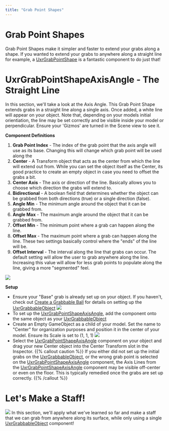 ```yaml
---
title: "Grab Point Shapes"
---
```


# Grab Point Shapes

Grab Point Shapes make it simpler and faster to extend your grabs along a shape. If you wanted to extend your grabs to anywhere along a straight line for example, a [UxrGrabPointShape](/api/T_UltimateXR_Manipulation_UxrGrabPointShape#uxrgrabpointshape-class) is a fantastic component to do just that!

# UxrGrabPointShapeAxisAngle - The Straight Line
In this section, we'll take a look at the Axis Angle. This Grab Point Shape extends grabs in a straight line along a single axis. Once added, a white line will appear on your object. Note that, depending on your models initial orientiation, the line may be set correctly and be visible inside your model or perpendicular. Ensure your 'Gizmos' are turned in the Scene view to see it.

**Component Definitions**
1) **Grab Point Index** - The index of the grab point that the axis angle will use as its base.
    Changing this will change which grab point will be used along the
2) **Center** - A Transform object that acts as the center from which the line will extend out from.
    While you can set the object itself as the Center, its good practice to create an empty object in case you need to offset the grabs a bit.
3) **Center Axis** - The axis or direction of the line.
    Basically allows you to choose which direction the grabs will extend to.
4) **Bidirectional** - A boolean field that determines whether the object can be grabbed from both directions (true) or a single direction (false).
5) **Angle Min** - The minimum angle around the object that it can be grabbed from.
6) **Angle Max** - The maximum angle around the object that it can be grabbed from.
7) **Offset Min** - The minimum point where a grab can happen along the line. 
8) **Offset Max** - The maximum point where a grab can happen along the line. These two settings basically control where the "ends" of the line will be.
9) **Offset Interval** - The interval along the line that grabs can occur. The default setting will allow the user to grab anywhere along the line. Increasing this value will allow for less grab points to populate along the line, giving a more "segmented" feel.

![](/docs/tutorials/media/grabpointshape/02AxisAngleComponent.png)

**Setup**

- Ensure your "Base" grab is already set up on your object. If you haven't, check out [Create a Grabbable Ball](/docs/tutorials/creating-a-grabbable-ball) for details on setting up the [UxrGrabbableObject](/api/T_UltimateXR_Manipulation_UxrGrabbableObject#uxrgrabbableobject-class)
![](/docs/tutorials/media/grabpointshape/04GrabbableComponent.png)
-  To set up the [UxrGrabPointShapeAxisAngle](/api/T_UltimateXR_Manipulation_UxrGrabPointShapeAxisAngle#uxrgrabpointshapeaxisangle-class), add the component onto the same object as your [UxrGrabbableObject](/api/T_UltimateXR_Manipulation_UxrGrabbableObject#uxrgrabbableobject-class)
- Create an Empty GameObject as a child of your model. Set the name to "Center" for organization purposes and position it in the center of your model. Ensure its Scale is set to (1, 1, 1)
![](/docs/tutorials/media/grabpointshape/03CenterObject.png)
- Select the [UxrGrabPointShapeAxisAngle](/api/T_UltimateXR_Manipulation_UxrGrabPointShapeAxisAngle#uxrgrabpointshapeaxisangle-class) component on your object and drag your new Center object into the Center Transform slot in the Inspector.
{{% callout caution %}}
If you either did not set up the initial grabs on the [UxrGrabbableObject](/api/T_UltimateXR_Manipulation_UxrGrabbableObject#uxrgrabbableobject-class), or the wrong grab point is selected on the [UxrGrabPointShapeAxisAngle](/api/T_UltimateXR_Manipulation_UxrGrabPointShapeAxisAngle#uxrgrabpointshapeaxisangle-class) component, the Axis Lines from the [UxrGrabPointShapeAxisAngle](/api/T_UltimateXR_Manipulation_UxrGrabPointShapeAxisAngle#uxrgrabpointshapeaxisangle-class) component may be visible off-center or even on the floor. This is typically remedied once the grabs are set up correctly.
{{% /callout %}}

# Let's Make a Staff!
![](/docs/tutorials/media/grabpointshape/01StaffSetup.png)
In this section, we'll apply what we've learned so far and make a staff that we can grab from anywhere along its surface, while only using a single [UxrGrabbableObject](/api/T_UltimateXR_Manipulation_UxrGrabbableObject#uxrgrabbableobject-class) component!

